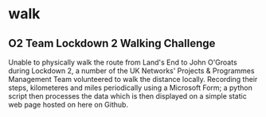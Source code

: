 # walk
## O2 Team Lockdown 2 Walking Challenge

Unable to physically walk the route from Land's End to John O'Groats during Lockdown 2, a number of the UK Networks' Projects & Programmes Management Team volunteered to walk the distance locally. Recording their steps, kilometeres and miles periodically using a Microsoft Form; a python script then processes the data which is then displayed on a simple static web page hosted on here on Github.
